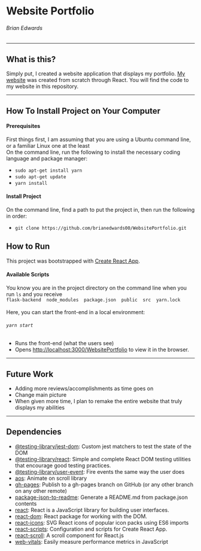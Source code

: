 # Website Portfolio
###### Brian Edwards

---
## What is this?
Simply put, I created a website application that displays my portfolio. [My website](https://brianedwards00.github.io/WebsitePortfolio/) was created from scratch through React. You will find the code to my website in this repository.

---
## How To Install Project on Your Computer
#### Prerequisites 
First things first, I am assuming that you are using a Ubuntu command line, or a familiar Linux one at the least <br/>
On the command line, run the following to install the necessary coding language and package manager:
- `sudo apt-get install yarn`
- `sudo apt-get update`
- `yarn install`

#### Install Project
On the command line, find a path to put the project in, then run the following in order:
- `git clone https://github.com/brianedwards00/WebsitePortfolio.git`

## How to Run
This project was bootstrapped with [Create React App](https://github.com/facebook/create-react-app).
#### Available Scripts
You know you are in the project directory on the command line when you run `ls` and you receive <br/>
`flask-backend  node_modules  package.json  public  src  yarn.lock` <br/> <br/>
Here, you can start the front-end in a local environment:
###### `yarn start`
- Runs the front-end (what the users see)
- Opens [http://localhost:3000/WebsitePortfolio](http://localhost:3000/WebsitePortfolio) to view it in the browser.
---
## Future Work
- Adding more reviews/accomplishments as time goes on
- Change main picture
- When given more time, I plan to remake the entire website that truly displays my abilities
---
## Dependencies
- [@testing-library/jest-dom](https://ghub.io/@testing-library/jest-dom): Custom jest matchers to test the state of the DOM
- [@testing-library/react](https://ghub.io/@testing-library/react): Simple and complete React DOM testing utilities that encourage good testing practices.
- [@testing-library/user-event](https://ghub.io/@testing-library/user-event): Fire events the same way the user does
- [aos](https://ghub.io/aos): Animate on scroll library
- [gh-pages](https://ghub.io/gh-pages): Publish to a gh-pages branch on GitHub (or any other branch on any other remote)
- [package-json-to-readme](https://ghub.io/package-json-to-readme): Generate a README.md from package.json contents
- [react](https://ghub.io/react): React is a JavaScript library for building user interfaces.
- [react-dom](https://ghub.io/react-dom): React package for working with the DOM.
- [react-icons](https://ghub.io/react-icons): SVG React icons of popular icon packs using ES6 imports
- [react-scripts](https://ghub.io/react-scripts): Configuration and scripts for Create React App.
- [react-scroll](https://ghub.io/react-scroll): A scroll component for React.js
- [web-vitals](https://ghub.io/web-vitals): Easily measure performance metrics in JavaScript
